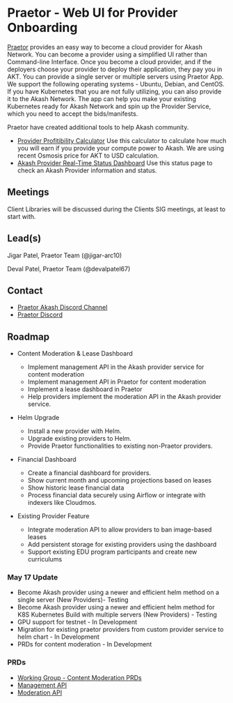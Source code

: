 # Praetor - Web UI for Provider Onboarding

[Praetor](https://praetorapp.com) provides an easy way to become a cloud provider for Akash Network. You can become a provider using a simplified UI rather than Command-line Interface. Once you become a cloud provider, and if the deployers choose your provider to deploy their application, they pay you in AKT.
You can provide a single server or multiple servers using Praetor App. We support the following operating systems - Ubuntu, Debian, and CentOS.
If you have Kubernetes that you are not fully utilizing, you can also provide it to the Akash Network. The app can help you make your existing Kubernetes ready for Akash Network and spin up the Provider Service, which you need to accept the bids/manifests.

Praetor have created additional tools to help Akash community.

* [Provider Profitibility Calculator](https://akash.praetorapp.com/calculator)
Use this calculator to calculate how much you will earn if you provide your compute power to Akash.
We are using recent Osmosis price for AKT to USD calculation.
* [Akash Provider Real-Time Status Dashboard](https://akash.praetorapp.com/provider-status)
Use this status page to check an Akash Provider information and status.

## Meetings

Client Libraries will be discussed during the Clients SIG meetings, at least to start with.

## Lead(s)

Jigar Patel, Praetor Team (@jigar-arc10)

Deval Patel, Praetor Team (@devalpatel67)

## Contact
- [Praetor Akash Discord Channel](https://discord.com/channels/747885925232672829/1010267674045055148)
- [Praetor Discord](https://discord.gg/uzUCHTF93D)

## Roadmap

* Content Moderation & Lease Dashboard
    * Implement management API in the Akash provider service for content moderation
    * Implement management API in Praetor for content moderation
    * Implement a lease dashboard in Praetor
    * Help providers implement the moderation API in the Akash provider service.

* Helm Upgrade
    * Install a new provider with Helm.
    * Upgrade existing providers to Helm.
    * Provide Praetor functionalities to existing non-Praetor providers.

* Financial Dashboard
    * Create a financial dashboard for providers.
    * Show current month and upcoming projections based on leases
    * Show historic lease financial data
    * Process financial data securely using Airflow or integrate with indexers like Cloudmos.

* Existing Provider Feature
    * Integrate moderation API to allow providers to ban image-based leases
    * Add persistent storage for existing providers using the dashboard
    * Support existing EDU program participants and create new curriculums


### May 17 Update
* Become Akash provider using a newer and efficient helm method on a single server (New Providers)- Testing
* Become Akash provider using a newer and efficient helm method for K8S Kubernetes Build with multiple servers (New Providers) - Testing
* GPU support for testnet - In Development
* Migration for existing praetor providers from custom provider service to helm chart - In Development
* PRDs for content moderation - In Development


### PRDs
  * [Working Group - Content Moderation PRDs](../../wg-content-moderation/prd.md)
  * [Management API](../../wg-content-moderation/management-api.md)
  * [Moderation API](../../wg-content-moderation/moderation-api.md)
